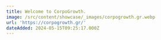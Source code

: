 ```yaml
---
title: Welcome to CorpoGrowth.
image: /src/content/showcase/_images/corpogrowth.gr.webp
url: 'https://corpogrowth.gr/'
dateAdded: 2024-05-15T09:25:17.000Z
---
```


